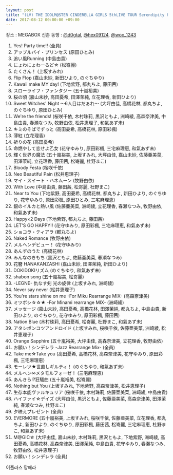 ```yaml
---
layout: post
title: "(LV) THE IDOLM@STER CINDERELLA GIRLS 5thLIVE TOUR Serendipity Parade!!! SSA公演 - DAY 1"
date: 2017-08-12 00:00:00 +09:00
---
```


장소 : MEGABOX 신촌
동행 : [@d0gtal](https://twitter.com/d0gtal), [@hex09124](https://twitter.com/hex09124), [@woo_1243](https://twitter.com/woo_1243)

1.  Yes! Party time!! (全員)
2.  アップルパイ・プリンセス (原田ひとみ)
3.  追い風Running (中島由貴)
4.  にょわにょわーるど☆ (松嵜麗)
5.  たくさん！ (上坂すみれ)
6.  Flip Flop (嘉山未紗, 新田ひより, のぐちゆり)
7.  Kawaii make MY day! (下地紫野, 都丸ちよ, 藤田茜)
8.  スローライフ・ファンタジー (五十嵐裕美)
9.  桜の頃 (嘉山未紗, 高田憂希, 田澤茉純, 立花理香, 新田ひより)
10. Sweet Witches' Night ～6人目はだぁれ～ (大坪由佳, 高橋花林, 都丸ちよ, のぐちゆり, 原田ひとみ)
11. We're the friends! (桜咲千依, 木村珠莉, 黒沢ともよ, 洲崎綾, 高森奈津美, 中島由貴, 春瀬なつみ, 牧野由依, 松井恵理子, 和氣あず未)
12. キミのそばでずっと (高田憂希, 高橋花林, 原田彩楓)
13. 薄紅 (立花理香)
14. 祈りの花 (高田憂希)
15. 命燃やして恋せよ乙女 (花守ゆみり, 原田彩楓, 三宅麻理恵, 和氣あず未)
16. 輝く世界の魔法 (五十嵐裕美, 上坂すみれ, 大坪由佳, 嘉山未紗, 佐藤亜美菜, 田澤茉純, 立花理香, 藤田茜, 松嵜麗, 杜野まこ)
17. Bloody Festa (桜咲千依)
18. Neo Beautiful Pain (松井恵理子)
19. マイ・スイート・ハネムーン (牧野由依)
20. With Love (中島由貴, 藤田茜, 松嵜麗, 杜野まこ)
21. Near to You (下地紫野, 高田憂希, 高橋花林, 都丸ちよ, 新田ひより, のぐちゆり, 花守ゆみり, 原田彩楓, 原田ひとみ, 三宅麻理恵)
22. 銀のイルカと熱い風 (佐藤亜美菜, 洲崎綾, 立花理香, 春瀬なつみ, 牧野由依, 和氣あず未)
23. Happy×2 Days (下地紫野, 都丸ちよ, 藤田茜)
24. LET'S GO HAPPY!! (花守ゆみり, 原田彩楓, 三宅麻理恵, 和氣あず未)
25. ショコラ・ティアラ (都丸ちよ)
26. Naked Romance (牧野由依)
27. メルヘンデビュー！ (花守ゆみり)
28. あんずのうた (高橋花林)
29. みんなのきもち (黒沢ともよ, 佐藤亜美菜, 春瀬なつみ)
30. 花簪 HANAKANZASHI (嘉山未紗, 田澤茉純, 新田ひより)
31. DOKIDOKIリズム (のぐちゆり, 和氣あず未)
32. shabon song (五十嵐裕美, 松嵜麗)
33. -LEGNE- 仇なす剣 光の旋律 (上坂すみれ, 洲崎綾)
34. Never say never (松井恵理子)
35. You're stars shine on me -For Miku Rearrange MIX- (高森奈津美)
36. ミツボシ☆☆★ -For Minami rearrange MIX- (洲崎綾)
37. メッセージ (嘉山未紗, 高田憂希, 高橋花林, 田澤茉純, 都丸ちよ, 中島由貴, 新田ひより, のぐちゆり, 花守ゆみり, 原田彩楓, 藤田茜)
38. Nation Blue (木村珠莉, 高田憂希, 松嵜麗, 杜野まこ, 和氣あず未)
39. アタシポンコツアンドロイド (上坂すみれ, 桜咲千依, 佐藤亜美菜, 洲崎綾, 松井恵理子)
40. Orange Sapphire (五十嵐裕美, 大坪由佳, 高森奈津美, 立花理香, 牧野由依)
41. お願い！シンデレラ -Jazz Rearrange Mix- (全員)
42. Take me☆Take you (高田憂希, 高橋花林, 高森奈津美, 花守ゆみり, 原田彩楓, 三宅麻理恵)
43. モーレツ★世直しギルティ！ (のぐちゆり, 和氣あず未)
44. メルヘン∞メタモルフォーゼ！ (三宅麻理恵)
45. あんきら!?狂騒曲 (五十嵐裕美, 松嵜麗)
46. Nothing but You (上坂すみれ, 下地紫野, 高森奈津美, 松井恵理子)
47. 生存本能ヴァルキュリア (桜咲千依, 木村珠莉, 佐藤亜美菜, 洲崎綾, 中島由貴)
48. ハイファイ☆デイズ (大坪由佳, 黒沢ともよ, 佐藤亜美菜, 高森奈津美, 田澤茉純, 春瀬なつみ, 杜野まこ)
49. 夕映えプレゼント (全員)
50. EVERMORE (五十嵐裕美, 上坂すみれ, 桜咲千依, 佐藤亜美菜, 立花理香, 都丸ちよ, 新田ひより, のぐちゆり, 原田彩楓, 藤田茜, 松嵜麗, 三宅麻理恵, 杜野まこ, 和氣あず未)
51. M@GIC☆ (大坪由佳, 嘉山未紗, 木村珠莉, 黒沢ともよ, 下地紫野, 洲崎綾, 高田憂希, 高橋花林, 高森奈津美, 田澤茉純, 中島由貴, 花守ゆみり, 春瀬なつみ, 牧野由依, 松井恵理子)
52. お願い！シンデレラ (全員)

이플러스 망해라
